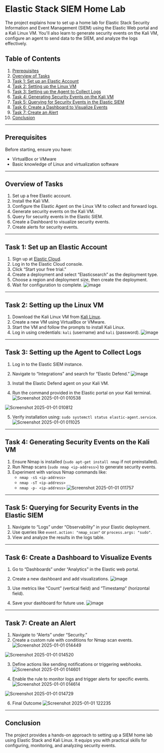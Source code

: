 # Elastic Stack SIEM Home Lab

The project explains how to set up a home lab for Elastic Stack Security Information and Event Management (SIEM) using the Elastic Web portal and a Kali Linux VM. You'll also learn to generate security events on the Kali VM, configure an agent to send data to the SIEM, and analyze the logs effectively.


## Table of Contents
1. [Prerequisites](#prerequisites)
2. [Overview of Tasks](#overview-of-tasks)
3. [Task 1: Set up an Elastic Account](#task-1-set-up-an-elastic-account)
4. [Task 2: Setting up the Linux VM](#task-2-setting-up-the-linux-vm)
5. [Task 3: Setting up the Agent to Collect Logs](#task-3-setting-up-the-agent-to-collect-logs)
6. [Task 4: Generating Security Events on the Kali VM](#task-4-generating-security-events-on-the-kali-vm)
7. [Task 5: Querying for Security Events in the Elastic SIEM](#task-5-querying-for-security-events-in-the-elastic-siem)
8. [Task 6: Create a Dashboard to Visualize Events](#task-6-create-a-dashboard-to-visualize-events)
9. [Task 7: Create an Alert](#task-7-create-an-alert)
10. [Conclusion](#conclusion)

---

## Prerequisites
Before starting, ensure you have:
- VirtualBox or VMware
- Basic knowledge of Linux and virtualization software

---

## Overview of Tasks
1. Set up a free Elastic account.
2. Install the Kali VM.
3. Configure the Elastic Agent on the Linux VM to collect and forward logs.
4. Generate security events on the Kali VM.
5. Query for security events in the Elastic SIEM.
6. Create a Dashboard to visualize security events.
7. Create alerts for security events.

---

## Task 1: Set up an Elastic Account
1. Sign up at [Elastic Cloud](https://cloud.elastic.co/registration).
2. Log in to the Elastic Cloud console.
3. Click “Start your free trial.”
4. Create a deployment and select “Elasticsearch” as the deployment type.
5. Choose a region and deployment size, then create the deployment.
6. Wait for configuration to complete.
![image](https://github.com/user-attachments/assets/ff852ec4-5f72-429d-b220-3a75ce4f18ed)

---

## Task 2: Setting up the Linux VM
1. Download the Kali Linux VM from [Kali Linux](https://www.kali.org/get-kali/#kali-virtual-machines).
2. Create a new VM using VirtualBox or VMware.
3. Start the VM and follow the prompts to install Kali Linux.
4. Log in using credentials: `kali` (username) and `kali` (password).
![image](https://github.com/user-attachments/assets/56a27b1a-861b-4255-8e41-ee2367c9bc80)

---

## Task 3: Setting up the Agent to Collect Logs
1. Log in to the Elastic SIEM instance.
2. Navigate to “Integrations” and search for “Elastic Defend.”
![image](https://github.com/user-attachments/assets/2d0af930-a9a3-400d-8b7b-ace691f1e51e)

3. Install the Elastic Defend agent on your Kali VM.
4. Run the command provided in the Elastic portal on your Kali terminal.
![Screenshot 2025-01-01 010538](https://github.com/user-attachments/assets/79abe86f-a807-4d0a-98b3-f9c559329906)

![Screenshot 2025-01-01 010812](https://github.com/user-attachments/assets/513a53e1-9b51-4736-999c-dbe6058f40ac)

5. Verify installation using: `sudo systemctl status elastic-agent.service`.
![Screenshot 2025-01-01 011025](https://github.com/user-attachments/assets/21c6e477-73bb-419c-ab2f-e9a2e52c50fd)

---

## Task 4: Generating Security Events on the Kali VM
1. Ensure Nmap is installed (`sudo apt-get install nmap` if not preinstalled).
2. Run Nmap scans (`sudo nmap <ip-address>`) to generate security events.
3. Experiment with various Nmap commands like:
   - `nmap -sS <ip-address>`
   - `nmap -sT <ip-address>`
   - `nmap -p- <ip-address>`
![Screenshot 2025-01-01 011757](https://github.com/user-attachments/assets/0bbb9769-8a76-4074-9222-6c503f686cba)

---

## Task 5: Querying for Security Events in the Elastic SIEM
1. Navigate to “Logs” under “Observability” in your Elastic deployment.
2. Use queries like `event.action: "nmap_scan"` or `process.args: "sudo"`.
3. View and analyze the results in the logs table.

---

## Task 6: Create a Dashboard to Visualize Events
1. Go to “Dashboards” under “Analytics” in the Elastic web portal.
2. Create a new dashboard and add visualizations.
![image](https://github.com/user-attachments/assets/07c179af-05bf-45b2-8b4d-00b6ad517878)

3. Use metrics like “Count” (vertical field) and “Timestamp” (horizontal field).
4. Save your dashboard for future use.
![image](https://github.com/user-attachments/assets/3747c62e-4787-4c4e-a211-5dd0eaa8373e)

---

## Task 7: Create an Alert
1. Navigate to “Alerts” under “Security.”
2. Create a custom rule with conditions for Nmap scan events.
![Screenshot 2025-01-01 014449](https://github.com/user-attachments/assets/7bc27fee-a1a4-4dff-93e5-a39e775f6c8d)

![Screenshot 2025-01-01 014520](https://github.com/user-attachments/assets/6e535ebd-51aa-4ef9-b51e-d902df7b7f4f)

3. Define actions like sending notifications or triggering webhooks.
![Screenshot 2025-01-01 014601](https://github.com/user-attachments/assets/278841bd-68b2-4ae1-a44f-c8747489b013)

4. Enable the rule to monitor logs and trigger alerts for specific events.
![Screenshot 2025-01-01 014614](https://github.com/user-attachments/assets/8f55b49a-314f-474b-a4ff-55e3f8a25028)

![Screenshot 2025-01-01 014729](https://github.com/user-attachments/assets/d19ae116-aeb2-42a9-8452-a2721197370b)


6. Final Outcome
![Screenshot 2025-01-01 122235](https://github.com/user-attachments/assets/54e49566-e58a-47f4-9e67-850a020335bc)


---

## Conclusion
The project provides a hands-on approach to setting up a SIEM home lab using Elastic Stack and Kali Linux. It equips you with practical skills for configuring, monitoring, and analyzing security events.
